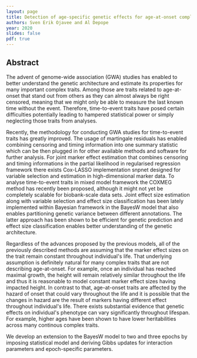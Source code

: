 ```yaml
---
layout: page
title: Detection of age-specific genetic effects for age-at-onset complex traits
authors: Sven Erik Ojavee and Al Depope
year: 2020
slides: false
pdf: true
---
```


## Abstract

The advent of genome-wide association (GWA) studies has enabled to better understand the genetic architecture and estimate its properties for many important complex traits. Among those are traits related to age-at-onset that stand out from others as they can almost always be right censored, meaning that we might only be able to measure the last known time without the event. Therefore, time-to-event traits have posed certain difficulties potentially leading to hampered statistical power or simply neglecting those traits from analyses. 

Recently, the methodology for conducting GWA studies for time-to-event traits has greatly improved. The usage of martingale residuals has enabled combining censoring and timing information into one summary statistic which can be then plugged in for other available methods and software for further analysis. For joint marker effect estimation that combines censoring and timing informations in the partial likelihood in regularised regression framework there exists Cox-LASSO implementation snpnet designed for variable selection and estimation in high-dimensional marker data. To analyse time-to-event traits in mixed model framework the COXMEG method has recently been proposed, although it might not yet be completely scalable for biobank-scale data sets. Joint effect size estimation along with variable selection and effect size classification has been lately implemented within Bayesian framework in the BayesW model that also enables partitioning genetic variance between different annotations. The latter approach has been shown to be efficient for genetic prediction and effect size classification enables better understanding of the genetic architecture.

Regardless of the advances proposed by the previous models, all of the previously described methods are assuming that the marker effect sizes on the trait remain constant throughout individual's life. That underlying assumption is definitely natural for many complex traits that are not describing age-at-onset. For example, once an individual has reached maximal growth, the height will remain relatively similar throughout the life and thus it is reasonable to model constant marker effect sizes having impacted height. In contrast to that, age-at-onset traits are affected by the hazard of onset that could vary throughout the life and it is possible that the changes in hazard are the result of markers having different effect throughout individual's life. There exists substantial evidence that genetic effects on individual's phenotype can vary significantly throughout lifespan. For example, higher ages have been shown to have lower heritabilities across many continous complex traits. 

We develop an extension to the BayesW model to two and three epochs by imposing statistical model and deriving Gibbs updates for interaction parameters and epoch-specific parameters.
